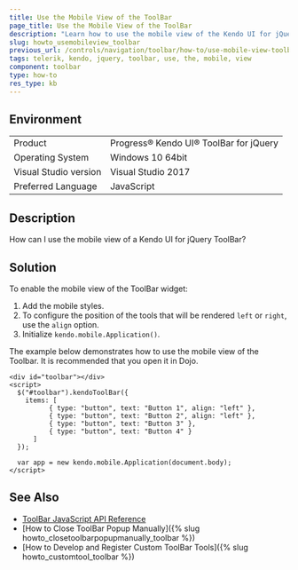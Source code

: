 ```yaml
---
title: Use the Mobile View of the ToolBar
page_title: Use the Mobile View of the ToolBar
description: "Learn how to use the mobile view of the Kendo UI for jQuery ToolBar widget."
slug: howto_usemobileview_toolbar
previous_url: /controls/navigation/toolbar/how-to/use-mobile-view-toolbar
tags: telerik, kendo, jquery, toolbar, use, the, mobile, view
component: toolbar
type: how-to
res_type: kb
---
```


## Environment

<table>
 <tr>
  <td>Product</td>
  <td>Progress® Kendo UI® ToolBar for jQuery</td>
 </tr>
 <tr>
  <td>Operating System</td>
  <td>Windows 10 64bit</td>
 </tr>
 <tr>
  <td>Visual Studio version</td>
  <td>Visual Studio 2017</td>
 </tr>
 <tr>
  <td>Preferred Language</td>
  <td>JavaScript</td>
 </tr>
</table>

## Description

How can I use the mobile view of a Kendo UI for jQuery ToolBar?

## Solution

To enable the mobile view of the ToolBar widget:

1. Add the mobile styles.
2. To configure the position of the tools that will be rendered `left` or `right`, use the `align` option.
3. Initialize `kendo.mobile.Application()`.

The example below demonstrates how to use the mobile view of the Toolbar. It is recommended that you open it in Dojo.



```dojo
<div id="toolbar"></div>
<script>
  $("#toolbar").kendoToolBar({
    items: [
          { type: "button", text: "Button 1", align: "left" },
          { type: "button", text: "Button 2", align: "left" },
          { type: "button", text: "Button 3" },
          { type: "button", text: "Button 4" }
      ]
  });

  var app = new kendo.mobile.Application(document.body);
</script>
```

## See Also

* [ToolBar JavaScript API Reference](/api/javascript/ui/toolbar)
* [How to Close ToolBar Popup Manually]({% slug howto_closetoolbarpopupmanually_toolbar %})
* [How to Develop and Register Custom ToolBar Tools]({% slug howto_customtool_toolbar %})
